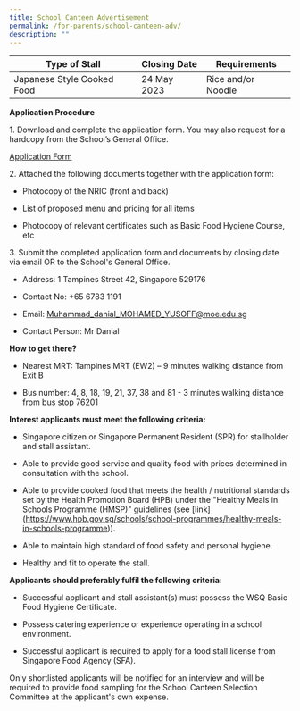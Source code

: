 ```yaml
---
title: School Canteen Advertisement
permalink: /for-parents/school-canteen-adv/
description: ""
---
```

| Type of Stall | Closing Date | Requirements |
| -------- | -------- | -------- |
| Japanese Style Cooked Food     | 24 May 2023     | Rice and/or Noodle     |



**Application Procedure**

1\. Download and complete the application form. You may also request for a hardcopy from the School’s General Office.

[Application Form](/files/school%20canteen%20application%20form.pdf)

2\. Attached the following documents together with the application form:

* Photocopy of the NRIC (front and back)

* List of proposed menu and pricing for all items

* Photocopy of relevant certificates such as Basic Food Hygiene Course, etc

3\. Submit the completed application form and documents by closing date via email OR to the School's General Office.

* Address: 1 Tampines Street 42, Singapore 529176

* Contact No: +65 6783 1191

* Email: Muhammad_danial_MOHAMED_YUSOFF@moe.edu.sg

* Contact Person: Mr Danial

**How to get there?**

* Nearest MRT: Tampines MRT (EW2) – 9 minutes walking distance from Exit B

* Bus number: 4, 8, 18, 19, 21, 37, 38 and 81 - 3 minutes walking distance from bus stop 76201

**Interest applicants must meet the following criteria:**

* Singapore citizen or Singapore Permanent Resident (SPR) for stallholder and stall assistant.

* Able to provide good service and quality food with prices determined in consultation with the school.

* Able to provide cooked food that meets the health / nutritional standards set by the Health Promotion Board (HPB) under the "Healthy Meals in Schools Programme (HMSP)" guidelines (see \[link\](https://www.hpb.gov.sg/schools/school-programmes/healthy-meals-in-schools-programme)).

* Able to maintain high standard of food safety and personal hygiene.

* Healthy and fit to operate the stall.

**Applicants should preferably fulfil the following criteria:**

* Successful applicant and stall assistant(s) must possess the WSQ Basic Food Hygiene Certificate.

* Possess catering experience or experience operating in a school environment.

* Successful applicant is required to apply for a food stall license from Singapore Food Agency (SFA).

Only shortlisted applicants will be notified for an interview and will be required to provide food sampling for the School Canteen Selection Committee at the applicant's own expense.